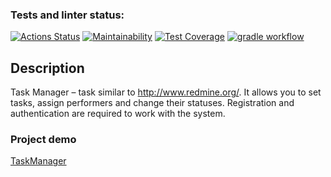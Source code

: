 ### Tests and linter status:
[![Actions Status](https://github.com/Sabshor/java-project-99/actions/workflows/hexlet-check.yml/badge.svg)](https://github.com/Sabshor/java-project-99/actions)
[![Maintainability](https://api.codeclimate.com/v1/badges/611431dfff6cd6fcf8bc/maintainability)](https://codeclimate.com/github/Sabshor/java-project-99/maintainability)
[![Test Coverage](https://api.codeclimate.com/v1/badges/611431dfff6cd6fcf8bc/test_coverage)](https://codeclimate.com/github/Sabshor/java-project-99/test_coverage)
[![gradle workflow](https://github.com/Sabshor/java-project-99/actions/workflows/gradle.yml/badge.svg)](https://github.com/Sabshor/java-project-99/actions/workflows/gradle.yml)

## Description
Task Manager – task similar to http://www.redmine.org/. It allows you to set tasks, assign performers and change their statuses. Registration and authentication are required to work with the system.

### Project demo
[TaskManager](https://java-project-99-rboq.onrender.com/welcome)
